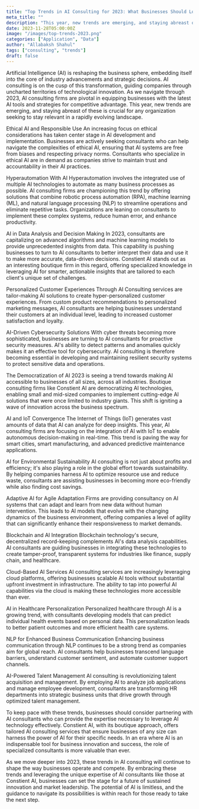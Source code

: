 ```yaml
---
title: "Top Trends in AI Consulting for 2023: What Businesses Should Look For"
meta_title: ""
description: "This year, new trends are emerging, and staying abreast of these is crucial for any organization seeking to stay relevant in a rapidly evolving landscape."
date: 2023-11-28T05:00:00Z
image: "/images/top-trends-2023.png"
categories: ["Application", "Data"]
author: "Allabaksh Shahul"
tags: ["consulting", "trends"]
draft: false
---
```


Artificial Intelligence (AI) is reshaping the business sphere, embedding itself into the core of industry advancements and strategic decisions. AI consulting is on the cusp of this transformation, guiding companies through uncharted territories of technological innovation. As we navigate through 2023, AI consulting firms are pivotal in equipping businesses with the latest AI tools and strategies for competitive advantage. This year, new trends are emerging, and staying abreast of these is crucial for any organization seeking to stay relevant in a rapidly evolving landscape.

Ethical AI and Responsible Use
An increasing focus on ethical considerations has taken center stage in AI development and implementation. Businesses are actively seeking consultants who can help navigate the complexities of ethical AI, ensuring that AI systems are free from biases and respecting privacy norms. Consultants who specialize in ethical AI are in demand as companies strive to maintain trust and accountability in their AI practices.

Hyperautomation With AI
Hyperautomation involves the integrated use of multiple AI technologies to automate as many business processes as possible. AI consulting firms are championing this trend by offering solutions that combine robotic process automation (RPA), machine learning (ML), and natural language processing (NLP) to streamline operations and eliminate repetitive tasks. Organizations are leaning on consultants to implement these complex systems, reduce human error, and enhance productivity.

AI in Data Analysis and Decision Making
In 2023, consultants are capitalizing on advanced algorithms and machine learning models to provide unprecedented insights from data. This capability is pushing businesses to turn to AI consultants to better interpret their data and use it to make more accurate, data-driven decisions. Constient AI stands out as an interesting boutique firm in this regard, offering specialized knowledge in leveraging AI for smarter, actionable insights that are tailored to each client's unique set of challenges.

Personalized Customer Experiences Through AI
Consulting services are tailor-making AI solutions to create hyper-personalized customer experiences. From custom product recommendations to personalized marketing messages, AI consultants are helping businesses understand their customers at an individual level, leading to increased customer satisfaction and loyalty.

AI-Driven Cybersecurity Solutions
With cyber threats becoming more sophisticated, businesses are turning to AI consultants for proactive security measures. AI's ability to detect patterns and anomalies quickly makes it an effective tool for cybersecurity. AI consulting is therefore becoming essential in developing and maintaining resilient security systems to protect sensitive data and operations.

The Democratization of AI
2023 is seeing a trend towards making AI accessible to businesses of all sizes, across all industries. Boutique consulting firms like Constient AI are democratizing AI technologies, enabling small and mid-sized companies to implement cutting-edge AI solutions that were once limited to industry giants. This shift is igniting a wave of innovation across the business spectrum.

AI and IoT Convergence
The Internet of Things (IoT) generates vast amounts of data that AI can analyze for deep insights. This year, AI consulting firms are focusing on the integration of AI with IoT to enable autonomous decision-making in real-time. This trend is paving the way for smart cities, smart manufacturing, and advanced predictive maintenance applications.

AI for Environmental Sustainability
AI consulting is not just about profits and efficiency; it's also playing a role in the global effort towards sustainability. By helping companies harness AI to optimize resource use and reduce waste, consultants are assisting businesses in becoming more eco-friendly while also finding cost savings.

Adaptive AI for Agile Adaptation
Firms are providing consultancy on AI systems that can adapt and learn from new data without human intervention. This leads to AI models that evolve with the changing dynamics of the business environment, offering companies a level of agility that can significantly enhance their responsiveness to market demands.

Blockchain and AI Integration
Blockchain technology's secure, decentralized record-keeping complements AI's data analysis capabilities. AI consultants are guiding businesses in integrating these technologies to create tamper-proof, transparent systems for industries like finance, supply chain, and healthcare.

Cloud-Based AI Services
AI consulting services are increasingly leveraging cloud platforms, offering businesses scalable AI tools without substantial upfront investment in infrastructure. The ability to tap into powerful AI capabilities via the cloud is making these technologies more accessible than ever.

AI in Healthcare Personalization
Personalized healthcare through AI is a growing trend, with consultants developing models that can predict individual health events based on personal data. This personalization leads to better patient outcomes and more efficient health care systems.

NLP for Enhanced Business Communication
Enhancing business communication through NLP continues to be a strong trend as companies aim for global reach. AI consultants help businesses transcend language barriers, understand customer sentiment, and automate customer support channels.

AI-Powered Talent Management
AI consulting is revolutionizing talent acquisition and management. By employing AI to analyze job applications and manage employee development, consultants are transforming HR departments into strategic business units that drive growth through optimized talent management.

To keep pace with these trends, businesses should consider partnering with AI consultants who can provide the expertise necessary to leverage AI technology effectively. Constient AI, with its boutique approach, offers tailored AI consulting services that ensure businesses of any size can harness the power of AI for their specific needs. In an era where AI is an indispensable tool for business innovation and success, the role of specialized consultants is more valuable than ever.

As we move deeper into 2023, these trends in AI consulting will continue to shape the way businesses operate and compete. By embracing these trends and leveraging the unique expertise of AI consultants like those at Constient AI, businesses can set the stage for a future of sustained innovation and market leadership. The potential of AI is limitless, and the guidance to navigate its possibilities is within reach for those ready to take the next step.
